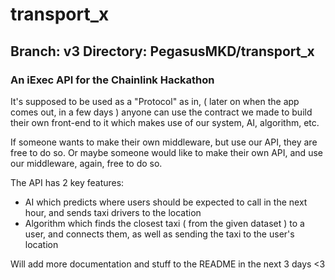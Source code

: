 # transport_x
## Branch: v3 Directory: PegasusMKD/transport_x
### An iExec API for the Chainlink Hackathon

It's supposed to be used as a "Protocol" as in, ( later on when the app comes out, in a few days ) anyone can use the contract we made to build their own front-end to it which makes use of our system, AI, algorithm, etc.

If someone wants to make their own middleware, but use our API, they are free to do so. Or maybe someone would like to make their own API, and use our middleware, again, free to do so.

The API has 2 key features:

  - AI which predicts where users should be expected to call in the next hour, and sends taxi drivers to the location
  - Algorithm which finds the closest taxi ( from the given dataset ) to a user, and connects them, as well as sending the taxi to the user's location
  
Will add more documentation and stuff to the README in the next 3 days <3
